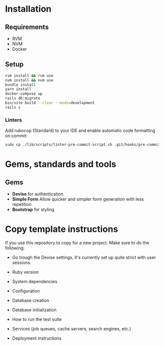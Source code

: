 # Installation

## Requirements

- RVM
- NVM
- Docker

## Setup

```bash
rvm install && rvm use
nvm install && nvm use
bundle install
yarn install
docker-compose up
rails db:migrate
bin/vite build --clear --mode=development
rails s
```

### Linters

Add rubocop (Standard) to your IDE and enable automatic code formatting on commit:

```bash
sudo cp ./lib/scripts/linter-pre-commit-script.sh .git/hooks/pre-commit && sudo chmod +x .git/hooks/pre-commit
```

# Gems, standards and tools

## Gems

- **Devise** for authentication
- **Simple Form** Allow quicker and simpler form generation with less repetition
- **Bootstrap** for styling

# Copy template instructions

If you use this repository to copy for a new project. Make sure to do the following:

* Go trough the Devise settings, it's currently set up quite strict with user sessions.

- Ruby version

- System dependencies

- Configuration

- Database creation

- Database initialization

- How to run the test suite

- Services (job queues, cache servers, search engines, etc.)

- Deployment instructions